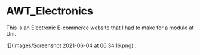 # AWT_Electronics

This is an Electronic E-commerce website that I had to make for a module at Uni.

![](images/Screenshot 2021-06-04 at 06.34.16.png)
.
